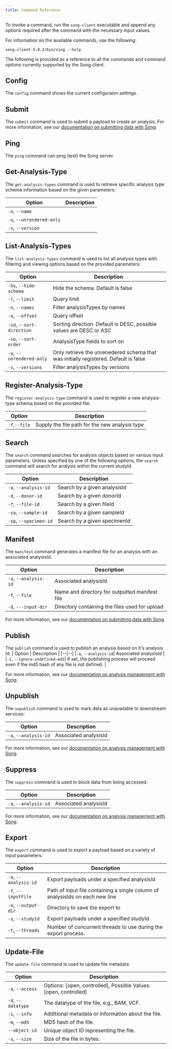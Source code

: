 ```yaml
---
title: Command Reference
---
```


To invoke a command, run the `song-client` executable and append any options required after the command with the necessary input values.

For information on the available commands, use the following:

```shell
song-client-5.0.2/bin/sing --help
```

The following is provided as a reference to all the commands and command options currently supported by the Song client.

## Config

The `config` command shows the current configuraion settings.

## Submit

The `submit` command is used to submit a payload to create an analysis. For more information, see our <a href="/documentation/song/user/submit/" target="_blank" rel="noopener noreferrer">documentation on submitting data with Song</a>.

## Ping

The `ping` command can ping (test) the Song server.

## Get-Analysis-Type

The `get-analysis-types` command is used to retrieve specific analysis type schema information based on the given parameters:

| Option | Description |
|--|--|
|`-n`, `--name`||
|`-u`, `--unrendered-only`||
|`-v`, `--version`||

## List-Analysis-Types

The `list-analysis-types` command is used to list all analysis types with filtering and viewing options based on the provided parameters:

| Option | Description |
|--|--|
|`-hs`, `--hide-schema`|Hide the schema. Default is false|
|`-l`, `--limit`|Query limit|
|`-n`, `--names`|Filter analysisTypes by names|
|`-o`, `--offset`|Query offset|
|`-sd`, `--sort-direction`|Sorting direction. Default is DESC, possible values are DESC or ASC|
|`-so`, `--sort-order`|AnalysisType fields to sort on|
|`-u`, `--unrendered-only`|Only retrieve the unrenedered schema that was initially registered. Default is false|
|`-v`, `--versions`|Filter analysisTypes by versions|

## Register-Analysis-Type

The `register-analysis-type` command is used to register a new analysis-type schema based on the provided file:

| Option | Description |
|--|--|
|`-f`,`--file`| Supply the file path for the new analysis type |

## Search

The `search` command searches for analysis objects based on various input parameters. Unless specified by one of the following options, the `search` command will search for analysis within the current studyId.

| Option | Description |
|--|--|
|`-a`, `--analysis-id`|Search by a given analysisId|
|`-d`, `--donor-id`|Search by a given donorId|
|`-f`, `--file-id`|Search by a given fileId|
|`-sa`, `--sample-id`|Search by a given sampleId|
|`-sp`, `--specimen-id`|Search by a given specimenId|


## Manifest

The `manifest` command generates a manifest file for an analysis with an associated analysisId.

| Option | Description |
|--|--|
|`-a`, `--analysis-id`| Associated analysisId |
|`-f`, `--file`| Name and directory for outputted manifest file |
|`-d`, `---input-dir`| Directory containing the files used for upload |

For more information, see our <a href="/documentation/song/user/submit/" target="_blank" rel="noopener noreferrer">documentation on submitting data with Song</a>.

## Publish

The `publish` command is used to publish an analysis based on it's analysis Id:
| Option | Description |
|--|--|
|`-a`, `--analysis-id`| Associated analysisId |
|`-i`, `--ignore-undefined-md5`| If set, the publishing process will proceed even if the md5 hash of any file is not defined. |

 For more information, see our <a href="/documentation/song/admin/analysismanagement/" target="_blank" rel="noopener noreferrer">documentation on analysis management with Song</a>.

## Unpublish

The `unpublish` command is used to mark data as unavailable to downstream services:

| Option | Description |
|--|--|
|`-a`, `--analysis-id`| Associated analysisId |

For more information, see our <a href="/documentation/song/admin/analysismanagement/" target="_blank" rel="noopener noreferrer">documentation on analysis management with Song</a>.

## Suppress

The `suppress` command is used to block data from being accessed:

| Option | Description |
|--|--|
|`-a`, `--analysis-id`| Associated analysisId |

 For more information, see our <a href="/documentation/song/admin/analysismanagement/" target="_blank" rel="noopener noreferrer">documentation on analysis management with Song</a>.

## Export

The `export` command is used to export a payload based on a variety of input parameters:

| Option | Description |
|--|--|
|`-a`, `--analysis-id`| Export payloads under a specified analysisId |
|`-f`, `--inputFile`|Path of input file containing a single column of analysisIds on each new line|
|`-o`, `--output-dir`|Directory to save the export to|
|`-s`, `--studyId`| Export payloads under a specified studyId|
|`-t`, `--threads`| Number of concurrent threads to use during the export process. |

## Update-File

The `update-file` command is used to update file metadata:

| Option | Description |
|--|--|
|`-a`, `--access`| Options: [open, controlled], Possible Values: [open, controlled] |
|`-d`, `--datatype`| The datatype of the file, e.g., BAM, VCF. |
|`-i`, `--info`| Additional metadata or information about the file. |
|`-m`, `--md5`| MD5 hash of the file. |
|`--object-id`| Unique object ID representing the file. |
|`-s`, `--size`| Size of the file in bytes. |
